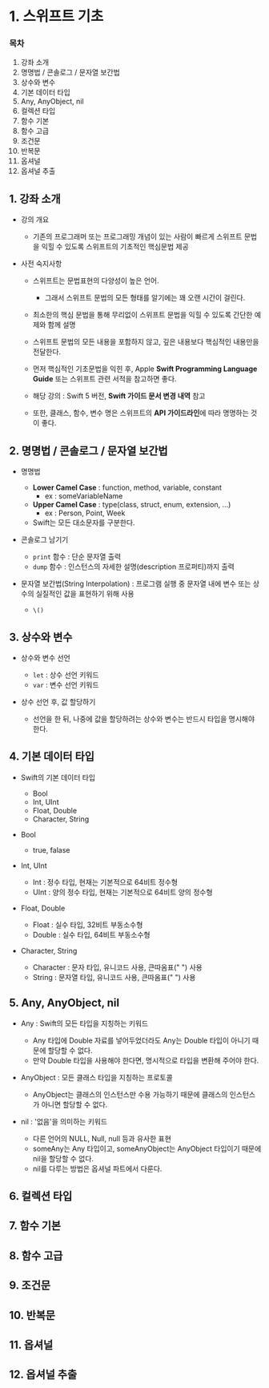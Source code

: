 # 1. 스위프트 기초

### 목차
1. 강좌 소개
2. 명명법 / 콘솔로그 / 문자열 보간법
3. 상수와 변수
4. 기본 데이터 타입
5. Any, AnyObject, nil
6. 컬렉션 타입
7. 함수 기본
8. 함수 고급
9. 조건문
10. 반복문
11. 옵셔널
12. 옵셔널 추출

## 1. 강좌 소개
- 강의 개요
	- 기존의 프로그래머 또는 프로그래밍 개념이 있는 사람이 빠르게 스위프트 문법을 익힐 수 있도록 스위프트의 기초적인 핵심문법 제공

- 사전 숙지사항
	- 스위프트는 문법표현의 다양성이 높은 언어.
		- 그래서 스위프트 문법의 모든 형태를 알기에는 꽤 오랜 시간이 걸린다.
	
	- 최소한의 핵심 문법을 통해 무리없이 스위프트 문법을 익힐 수 있도록 간단한 예제와 함께 설명
	- 스위프트 문법의 모든 내용을 포함하지 않고, 깊은 내용보다 핵심적인 내용만을 전달한다.
	- 먼저 핵심적인 기초문법을 익힌 후, Apple **Swift Programming Language Guide** 또는 스위프트 관련 서적을 참고하면 좋다.
	- 해당 강의 : Swift 5 버전, **Swift 가이드 문서 변경 내역** 참고
	- 또한, 클래스, 함수, 변수 명은 스위프트의 **API 가이드라인**에 따라 명명하는 것이 좋다.


## 2. 명명법 / 콘솔로그 / 문자열 보간법
- 명명법
	- **Lower Camel Case** : function, method, variable, constant
		- ex : someVariableName
	- **Upper Camel Case** : type(class, struct, enum, extension, ...)
		- ex : Person, Point, Week
	- Swift는 모든 대소문자를 구분한다.

- 콘솔로그 남기기
	- ```print``` 함수 : 단순 문자열 출력
	- ```dump``` 함수 : 인스턴스의 자세한 설명(description 프로퍼티)까지 출력

- 문자열 보간법(String Interpolation) : 프로그램 실행 중 문자열 내에 변수 또는 상수의 실질적인 값을 표현하기 위해 사용
	- ```\()```
## 3. 상수와 변수
- 상수와 변수 선언
	- ```let``` : 상수 선언 키워드
	- ```var``` : 변수 선언 키워드 

- 상수 선언 후, 값 할당하기
	- 선언을 한 뒤, 나중에 값을 할당하려는 상수와 변수는 반드시 타입을 명시해야 한다.

## 4. 기본 데이터 타입
- Swift의 기본 데이터 타입
	- Bool
	- Int, UInt
	- Float, Double
	- Character, String

- Bool
	- true, falase

- Int, UInt
	- Int : 정수 타입, 현재는 기본적으로 64비트 정수형
	- UInt : 양의 정수 타입, 현재는 기본적으로 64비트 양의 정수형

- Float, Double
	- Float : 실수 타입, 32비트 부동소수형
	- Double : 실수 타입, 64비트 부동소수형

- Character, String
	- Character : 문자 타입, 유니코드 사용, 큰따옴표(" ") 사용
	- String : 문자열 타입, 유니코드 사용, 큰따옴표(" ") 사용

## 5. Any, AnyObject, nil
- Any : Swift의 모든 타입을 지칭하는 키워드
	- Any 타입에 Double 자료를 넣어두었더라도 Any는 Double 타입이 아니기 때문에 할당할 수 없다.
	- 만약 Double 타입을 사용해야 한다면, 명시적으로 타입을 변환해 주어야 한다. 

- AnyObject : 모든 클래스 타입을 지칭하는 프로토콜
	- AnyObject는 클래스의 인스턴스만 수용 가능하기 때문에 클래스의 인스턴스가 아니면 할당할 수 없다.

- nil : '없음'을 의미하는 키워드
	- 다른 언어의 NULL, Null, null 등과 유사한 표현
	- someAny는 Any 타입이고, someAnyObject는 AnyObject 타입이기 때문에 nil을 할당할 수 없다.
	- nil를 다루는 방법은 옵셔널 파트에서 다룬다.


## 6. 컬렉션 타입

## 7. 함수 기본

## 8. 함수 고급

## 9. 조건문

## 10. 반복문

## 11. 옵셔널

## 12. 옵셔널 추출


